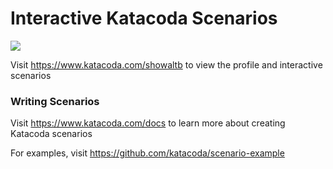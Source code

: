 # Interactive Katacoda Scenarios

[![](http://shields.katacoda.com/katacoda/showaltb/count.svg)](https://www.katacoda.com/showaltb "Get your profile on Katacoda.com")

Visit https://www.katacoda.com/showaltb to view the profile and interactive scenarios

### Writing Scenarios
Visit https://www.katacoda.com/docs to learn more about creating Katacoda scenarios

For examples, visit https://github.com/katacoda/scenario-example
